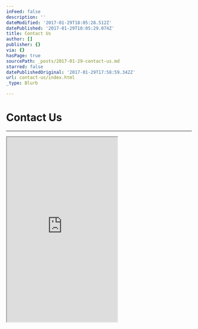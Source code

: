 ```yaml
---
inFeed: false
description: ''
dateModified: '2017-01-29T18:05:28.512Z'
datePublished: '2017-01-29T18:05:29.074Z'
title: Contact Us
author: []
publisher: {}
via: {}
hasPage: true
sourcePath: _posts/2017-01-29-contact-us.md
starred: false
datePublishedOriginal: '2017-01-29T17:58:59.342Z'
url: contact-us/index.html
_type: Blurb

---
```

# Contact Us

---

<iframe src="https://the-grid.github.io/ed-userhtml/?g=eJw9j20LgjAcxL-K7H2bgRpEFgbZAxGUVNI73f5uy-ZsW_n1e-7l77g77kayMoUCzxoaI-Fca4eEME0t5lrzC2CqFam0UZYwAqSfJst2u87odROa2YC67myjxQYyscuDeXpK8329n1ZBYm1yuNf19rjKItnj5C6he9VMQJXAGLDYmRsgr5PMiRiFvo88AZIL94X3rFIbBiZGT1aF4bL5Wf7CN--j8VoXTDYcYzwin1PjB9kYSqI" height="500" style=""></iframe>